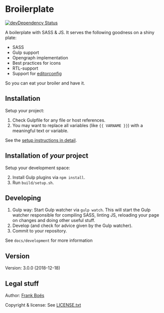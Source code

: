 Broilerplate
================

[![devDependency Status](https://david-dm.org/fboes/broilerplate/dev-status.svg)](https://david-dm.org/fboes/broilerplate?type=dev)

A boilerplate with SASS & JS. It serves the following goodness on a shiny plate:

* SASS
* Gulp support
* Opengraph implementation
* Best practices for icons
* RTL-support
* Support for [editorconfig](http://editorconfig.org/)

So you can eat your broiler and have it.

Installation
------------

Setup your project:

1. Check Gulpfile for any file or host references.
2. You may want to replace all variables (like `{{ VARNAME }}`) with a meaningful text or variable.

See the [setup instructions in detail](docs/development/setup.md).

Installation of _your_ project
--------------------------------

Setup your development space:

2. Install Gulp plugins via `npm install`.
4. Run `build/setup.sh`.

Developing
----------

1. Gulp way: Start Gulp watcher via `gulp watch`. This will start the Gulp watcher responsible for compiling SASS, linting JS, reloading your page on changes and doing other useful stuff.
2. Develop (and check for advice given by the Gulp watcher).
3. Commit to your repository.

See `docs/development` for more information

Version
-------

Version: 3.0.0 (2018-12-18)

Legal stuff
-----------

Author: [Frank Boës](http://3960.org)

Copyright & license: See [LICENSE.txt](LICENSE.txt)
